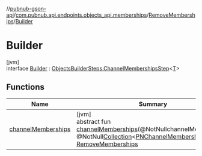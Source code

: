 //[pubnub-gson-api](../../../../index.md)/[com.pubnub.api.endpoints.objects_api.memberships](../../index.md)/[RemoveMemberships](../index.md)/[Builder](index.md)

# Builder

[jvm]\
interface [Builder](index.md) : [ObjectsBuilderSteps.ChannelMembershipsStep](../../../com.pubnub.api.endpoints.objects_api.utils/-objects-builder-steps/-channel-memberships-step/index.md)&lt;[T](../../../com.pubnub.api.endpoints.objects_api.utils/-objects-builder-steps/-channel-memberships-step/index.md)&gt;

## Functions

| Name | Summary |
|---|---|
| [channelMemberships](channel-memberships.md) | [jvm]<br>abstract fun [channelMemberships](channel-memberships.md)(@NotNullchannelMemberships: @NotNull[Collection](https://docs.oracle.com/javase/8/docs/api/java/util/Collection.html)&lt;[PNChannelMembership](../../../com.pubnub.api.models.consumer.objects_api.membership/-p-n-channel-membership/index.md)&gt;): [RemoveMemberships](../index.md) |
